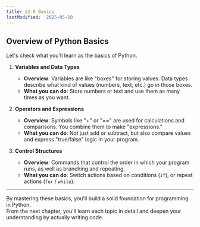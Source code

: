 ```yaml
---
title: §2.0 Basics
lastModified: '2025-05-10'
---
```


## Overview of Python Basics

Let's check what you'll learn as the basics of Python.

1. **Variables and Data Types**

    - **Overview**: Variables are like "boxes" for storing values. Data types describe what kind of values (numbers, text, etc.) go in those boxes.
    - **What you can do**: Store numbers or text and use them as many times as you want.

2. **Operators and Expressions**

    - **Overview**: Symbols like "+" or "==" are used for calculations and comparisons. You combine them to make "expressions."
    - **What you can do**: Not just add or subtract, but also compare values and express "true/false" logic in your program.

3. **Control Structures**
    - **Overview**: Commands that control the order in which your program runs, as well as branching and repeating.
    - **What you can do**: Switch actions based on conditions (`if`), or repeat actions (`for` / `while`).

---

By mastering these basics, you'll build a solid foundation for programming in Python.  
From the next chapter, you'll learn each topic in detail and deepen your understanding by actually writing code.
